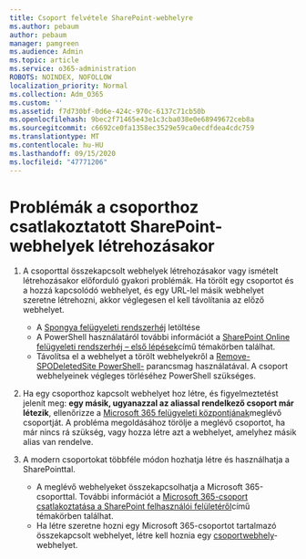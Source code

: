 ```yaml
---
title: Csoport felvétele SharePoint-webhelyre
ms.author: pebaum
author: pebaum
manager: pamgreen
ms.audience: Admin
ms.topic: article
ms.service: o365-administration
ROBOTS: NOINDEX, NOFOLLOW
localization_priority: Normal
ms.collection: Adm_O365
ms.custom: ''
ms.assetid: f7d730bf-0d6e-424c-970c-6137c71cb50b
ms.openlocfilehash: 9bec2f71465e43e1c3cba038e0e68949672ceb8a
ms.sourcegitcommit: c6692ce0fa1358ec3529e59ca0ecdfdea4cdc759
ms.translationtype: MT
ms.contentlocale: hu-HU
ms.lasthandoff: 09/15/2020
ms.locfileid: "47771206"
---
```

# <a name="issues-when-creating-a-group-connected-site-in-sharepoint"></a>Problémák a csoporthoz csatlakoztatott SharePoint-webhelyek létrehozásakor

1. A csoporttal összekapcsolt webhelyek létrehozásakor vagy ismételt létrehozásakor előforduló gyakori problémák.
Ha törölt egy csoportot és a hozzá kapcsolódó webhelyet, és egy URL-lel másik webhelyet szeretne létrehozni, akkor véglegesen el kell távolítania az előző webhelyet.

   - A [Spongya felügyeleti rendszerhéj](https://support.office.com/article/introduction-to-the-sharepoint-online-management-shell-c16941c3-19b4-4710-8056-34c034493429) letöltése
   - A PowerShell használatáról további információt a [SharePoint Online felügyeleti rendszerhéj – első lépések](https://docs.microsoft.com/powershell/module/sharepoint-online/remove-sposite)című témakörben találhat.
   - Távolítsa el a webhelyet a törölt webhelyekről a [Remove-SPODeletedSite PowerShell-](https://docs.microsoft.com/powershell/module/sharepoint-online/remove-sposite?view=sharepoint-ps) parancsmag használatával. A csoport webhelyeinek végleges törléséhez PowerShell szükséges.

1. Ha egy csoporthoz kapcsolt webhelyet hoz létre, és figyelmeztetést jelenít meg: **egy másik, ugyanazzal az aliassal rendelkező csoport már létezik**, ellenőrizze a [Microsoft 365 felügyeleti központjának](https://admin.microsoft.com/AdminPortal/Home#/groups)meglévő csoportját. A probléma megoldásához törölje a meglévő csoportot, ha már nincs rá szükség, vagy hozza létre azt a webhelyet, amelyhez másik alias van rendelve.

1. A modern csoportokat többféle módon hozhatja létre és használhatja a SharePointtal.

   - A meglévő webhelyeket összekapcsolhatja a Microsoft 365-csoporttal. További információt a [Microsoft 365-csoport csatlakoztatása a SharePoint felhasználói felületéről](https://docs.microsoft.com/sharepoint/dev/transform/modernize-connect-to-office365-group#connect-an-office-365-group-using-the-sharepoint-user-interface)című témakörben találhat.
   - Ha létre szeretne hozni egy Microsoft 365-csoportot tartalmazó összekapcsolt webhelyet, létre kell hoznia egy [csoportwebhely](https://admin.microsoft.com/sharepoint)-webhelyet.
